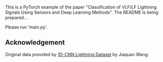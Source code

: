 This is a PyTorch example of the paper "Classification of VLF/LF Lightning Signals Using Sensors and Deep Learning Methods". The README is being prepared...

Please run 'main.py'. 

## Acknowledgement
Original data provided by [1D-CNN Lightning Dataset](https://github.com/jqwang1993/lightning-dataset) by Jiaquan Wang.
